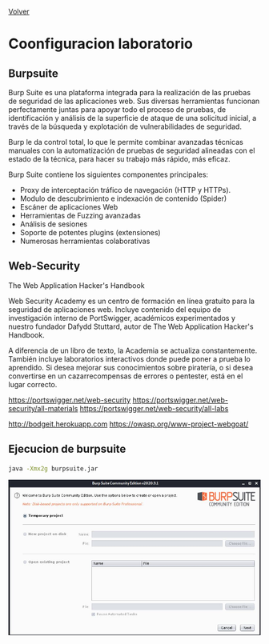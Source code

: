 [Volver](../README.md)

# Coonfiguracion laboratorio

## Burpsuite

Burp Suite es una plataforma integrada para la realización de las pruebas de seguridad de las aplicaciones web. Sus diversas herramientas funcionan perfectamente juntas para apoyar todo el proceso de pruebas, de identificación y análisis de la superficie de ataque de una solicitud inicial, a través de la búsqueda y explotación de vulnerabilidades de seguridad.

Burp le da control total, lo que le permite combinar avanzadas técnicas manuales con la automatización de pruebas de seguridad alineadas con el estado de la técnica, para hacer su trabajo más rápido, más eficaz.

Burp Suite contiene los siguientes componentes principales:

- Proxy de interceptación tráfico de navegación (HTTP y HTTPs).
- Modulo de descubrimiento e indexación de contenido (Spider)
- Escáner de aplicaciones Web
- Herramientas de Fuzzing avanzadas
- Análisis de sesiones
- Soporte de potentes plugins (extensiones)
- Numerosas herramientas colaborativas

## Web-Security

The Web Application Hacker's Handbook

Web Security Academy es un centro de formación en línea gratuito para la seguridad de aplicaciones web. Incluye contenido del equipo de investigación interno de PortSwigger, académicos experimentados y nuestro fundador Dafydd Stuttard, autor de The Web Application Hacker's Handbook.

A diferencia de un libro de texto, la Academia se actualiza constantemente. También incluye laboratorios interactivos donde puede poner a prueba lo aprendido. Si desea mejorar sus conocimientos sobre piratería, o si desea convertirse en un cazarrecompensas de errores o pentester, está en el lugar correcto.

https://portswigger.net/web-security
https://portswigger.net/web-security/all-materials
https://portswigger.net/web-security/all-labs


http://bodgeit.herokuapp.com
https://owasp.org/www-project-webgoat/

## Ejecucion de burpsuite

```bash
java -Xmx2g burpsuite.jar
```

![init](init.jpg)